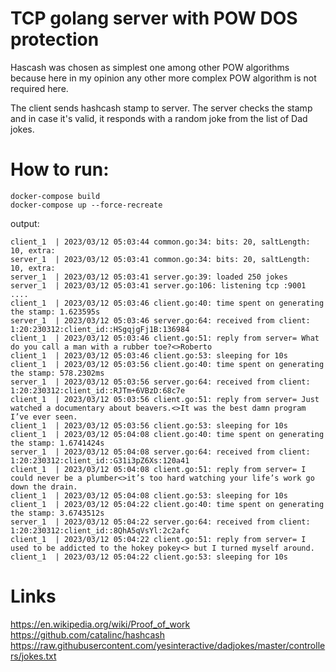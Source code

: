 # TCP golang server with POW DOS protection
Hascash was chosen as simplest one among other POW algorithms 
because here in my opinion any other more complex POW algorithm is not required here.

The client sends hashcash stamp to server. 
The server checks the stamp and in case it's valid, it 
responds with a random joke from the list of Dad jokes.
# How to run:
```
docker-compose build
docker-compose up --force-recreate
```
output:
```
client_1  | 2023/03/12 05:03:44 common.go:34: bits: 20, saltLength: 10, extra:
server_1  | 2023/03/12 05:03:41 common.go:34: bits: 20, saltLength: 10, extra:
server_1  | 2023/03/12 05:03:41 server.go:39: loaded 250 jokes
server_1  | 2023/03/12 05:03:41 server.go:106: listening tcp :9001 ....
client_1  | 2023/03/12 05:03:46 client.go:40: time spent on generating the stamp: 1.623595s
server_1  | 2023/03/12 05:03:46 server.go:64: received from client: 1:20:230312:client_id::HSgqjgFj1B:136984
client_1  | 2023/03/12 05:03:46 client.go:51: reply from server= What do you call a man with a rubber toe?<>Roberto
client_1  | 2023/03/12 05:03:46 client.go:53: sleeping for 10s
client_1  | 2023/03/12 05:03:56 client.go:40: time spent on generating the stamp: 578.2302ms
server_1  | 2023/03/12 05:03:56 server.go:64: received from client: 1:20:230312:client_id::RJTm+6VBzD:68c7e
client_1  | 2023/03/12 05:03:56 client.go:51: reply from server= Just watched a documentary about beavers.<>It was the best damn program I’ve ever seen.
client_1  | 2023/03/12 05:03:56 client.go:53: sleeping for 10s
client_1  | 2023/03/12 05:04:08 client.go:40: time spent on generating the stamp: 1.6741424s
server_1  | 2023/03/12 05:04:08 server.go:64: received from client: 1:20:230312:client_id::G31i3pZ6Xs:120a41
client_1  | 2023/03/12 05:04:08 client.go:51: reply from server= I could never be a plumber<>it’s too hard watching your life’s work go down the drain.
client_1  | 2023/03/12 05:04:08 client.go:53: sleeping for 10s
client_1  | 2023/03/12 05:04:22 client.go:40: time spent on generating the stamp: 3.6743512s
server_1  | 2023/03/12 05:04:22 server.go:64: received from client: 1:20:230312:client_id::8QhA5qVsYl:2c2afc
client_1  | 2023/03/12 05:04:22 client.go:51: reply from server= I used to be addicted to the hokey pokey<> but I turned myself around.
client_1  | 2023/03/12 05:04:22 client.go:53: sleeping for 10s
```

# Links
https://en.wikipedia.org/wiki/Proof_of_work
https://github.com/catalinc/hashcash
https://raw.githubusercontent.com/yesinteractive/dadjokes/master/controllers/jokes.txt